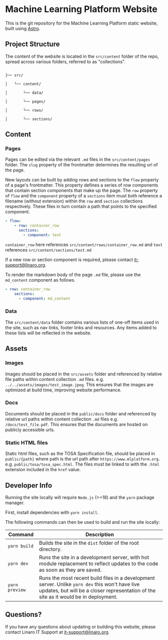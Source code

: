 # Machine Learning Platform Website

This is the git repository for the Machine Learning Platform static website, built using [Astro](https://astro.build/).

## Project Structure

The content of the website is located in the `src/content` folder of the repo, spread across various folders, referred to as "collections".

```text

├── src/

│   └── content/

│       └── data/

│       └── pages/

│       └── rows/

│       └── sections/

```

## Content

### Pages

Pages can be edited via the relevant `.md` files in the `src/content/pages` folder. The `slug` property of the frontmatter determines the resulting url of the page.

New layouts can be built by adding rows and sections to the `flow` property of a page's frontmatter. This property defines a series of row components that contain section components that make up the page. The `row` property of `flow` and the `component` property of a `sections` item must both reference a filename (without extension) within the `row` and `section` collections respectively. These files in turn contain a path that points to the specified component.

```yaml
- flow:
    - row: container_row
      sections:
        - component: text
```

`container_row` here references `src/content/rows/container_row.md` and `text` references `src/content/sections/text.md`

If a new row or section component is required, please contact [it-support@linaro.org](mailto:it-support@linaro.org).

To render the markdown body of the page `.md` file, please use the `md_content` component as follows.

```yaml
- row: container_row
    sections:
      - component: md_content
```

### Data

The `src/content/data` folder contains various lists of one-off items used in the site, such as nav links, footer links and resources. Any items added to these lists will be reflected in the website.

## Assets

### Images

Images should be placed in the `src/assets` folder and referenced by relative file paths within content collection `.md` files. e.g. `../../assets/images/test_image.jpeg`. This ensures that the images are optimized at build time, improving website performance.

### Docs

Documents should be placed in the `public/docs` folder and referenced by relative url paths within content collection `.md` files e.g. `/docs/test_file.pdf`. This ensures that the documents are hosted on publicly accessible urls.

### Static HTML files

Static html files, such as the TOSA Specification file, should be placed in `public/{path}` where path is the url path after `https://www.mlplatform.org`. e.g. `public/tosa/tosa_spec.html`. The files must be linked to with the `.html` extension included in the `href` value.

## Developer Info

Running the site locally will require `Node.js` (>=18) and the `yarn` package manager.

First, install dependencies with `yarn install`.

The following commands can then be used to build and run the site locally:

| Command        | Description                                                                                                                                                                             |
| -------------- | --------------------------------------------------------------------------------------------------------------------------------------------------------------------------------------- |
| `yarn build`   | Builds the site in the `dist` folder of the root directory.                                                                                                                             |
| `yarn dev`     | Runs the site in a development server, with hot module replacement to reflect updates to the code as soon as they are saved.                                                            |
| `yarn preview` | Runs the most recent build files in a development server. Unlike `yarn dev` this won't have live updates, but will be a closer representation of the site as it would be in deployment. |

## Questions?

If you have any questions about updating or building this website, please contact Linaro IT Support at [it-support@linaro.org](mailto:it-support@linaro.org).
